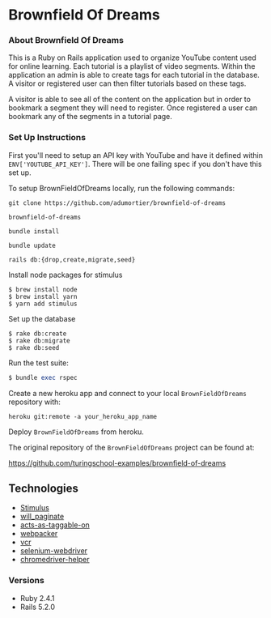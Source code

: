# Brownfield Of Dreams

### About Brownfield Of Dreams

This is a Ruby on Rails application used to organize YouTube content used for online learning. Each tutorial is a playlist of video segments. Within the application an admin is able to create tags for each tutorial in the database. A visitor or registered user can then filter tutorials based on these tags.

A visitor is able to see all of the content on the application but in order to bookmark a segment they will need to register. Once registered a user can bookmark any of the segments in a tutorial page.

### Set Up Instructions

First you'll need to setup an API key with YouTube and have it defined within `ENV['YOUTUBE_API_KEY']`. There will be one failing spec if you don't have this set up.

To setup BrownFieldOfDreams locally, run the following commands:

`git clone https://github.com/adumortier/brownfield-of-dreams`

`brownfield-of-dreams`

`bundle install`

`bundle update`

`rails db:{drop,create,migrate,seed}`

Install node packages for stimulus
```
$ brew install node
$ brew install yarn
$ yarn add stimulus
```

Set up the database
```
$ rake db:create
$ rake db:migrate
$ rake db:seed
```

Run the test suite:
```ruby
$ bundle exec rspec
```

Create a new heroku app and connect to your local `BrownFieldOfDreams` repository with:

`heroku git:remote -a your_heroku_app_name`

Deploy `BrownFieldOfDreams` from heroku.

The original repository of the `BrownFieldOfDreams` project can be found at:

https://github.com/turingschool-examples/brownfield-of-dreams


## Technologies
* [Stimulus](https://github.com/stimulusjs/stimulus)
* [will_paginate](https://github.com/mislav/will_paginate)
* [acts-as-taggable-on](https://github.com/mbleigh/acts-as-taggable-on)
* [webpacker](https://github.com/rails/webpacker)
* [vcr](https://github.com/vcr/vcr)
* [selenium-webdriver](https://www.seleniumhq.org/docs/03_webdriver.jsp)
* [chromedriver-helper](http://chromedriver.chromium.org/)

### Versions
* Ruby 2.4.1
* Rails 5.2.0
